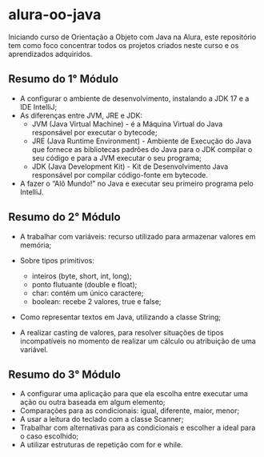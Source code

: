 # alura-oo-java

Iniciando curso de Orientação a Objeto com Java na Alura, este repositório tem como foco concentrar todos os projetos criados neste curso e os aprendizados adquiridos.

## Resumo do 1° Módulo

- A configurar o ambiente de desenvolvimento, instalando a JDK 17 e a IDE IntelliJ;
- As diferenças entre JVM, JRE e JDK:
  - JVM (Java Virtual Machine) - é a Máquina Virtual do Java responsável por executar o bytecode;
  - JRE (Java Runtime Environment) - Ambiente de Execução do Java que fornece as bibliotecas padrões do Java para o JDK compilar o seu código e para a JVM executar o seu programa;
  - JDK (Java Development Kit) - Kit de Desenvolvimento Java responsável por compilar código-fonte em bytecode.
- A fazer o “Alô Mundo!” no Java e executar seu primeiro programa pelo IntelliJ.

## Resumo do 2° Módulo

- A trabalhar com variáveis: recurso utilizado para armazenar valores em memória;

- Sobre tipos primitivos:

  - inteiros (byte, short, int, long);
  - ponto flutuante (double e float);
  - char: contém um único caractere;
  - boolean: recebe 2 valores, true e false;

- Como representar textos em Java, utilizando a classe String;

- A realizar casting de valores, para resolver situações de tipos incompatíveis no momento de realizar um cálculo ou atribuição de uma variável.

## Resumo do 3° Módulo

- A configurar uma aplicação para que ela escolha entre executar uma ação ou outra baseada em algum elemento;
- Comparações para as condicionais: igual, diferente, maior, menor;
- A usar a leitura do teclado com a classe Scanner;
- Trabalhar com alternativas para as condicionais e escolher a ideal para o caso escolhido;
- A utilizar estruturas de repetição com for e while.

